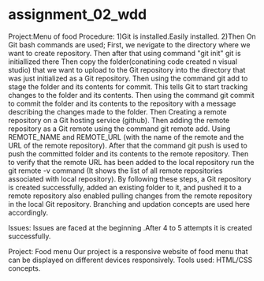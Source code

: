 # assignment_02_wdd
Project:Menu of food
Procedure:
1)Git is installed.Easily installed.
2)Then On Git bash commands are used;
First, we nevigate to the directory where we want to create repository.
Then after that using command "git init" git is initiallized there
Then copy the folder(conatining code created n visual studio) that we want to upload to the Git repository into the directory that was just initialized as a Git repository.
Then using the command git add to stage the folder and its contents for commit. This tells Git to start tracking changes to the folder and its contents.
Then using the command git commit to commit the folder and its contents to the repository with a message describing the changes made to the folder.
Then Creating a remote repository on a Git hosting service (github).
Then adding the remote repository as a Git remote using the command git remote add. Using REMOTE_NAME and REMOTE_URL (with the name of the remote and the URL of the remote repository).
After that the command git push is used  to push the committed folder and its contents to the remote repository.
Then to verify that the remote URL has been added to the local repository  run the git remote -v command (It shows the list of all remote repositories associated with local repository).
By following these steps, a Git repository is created successfully, added an existing folder to it, and pushed it to a remote repository also enabled pulling changes from the remote repository in the local Git repository. 
Branching and updation concepts are used here accordingly.

Issues:
Issues are faced at the beginning .After 4 to 5 attempts it is created successfully.

Project: Food menu
Our project is a responsive website of food menu that can be displayed on different devices responsively.
Tools used:
HTML/CSS concepts.
